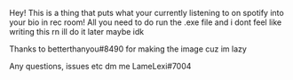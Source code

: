 Hey! This is a thing that puts what your currently listening to on spotify into your bio in rec room! 
All you need to do run the .exe file and i dont feel like writing this rn ill do it later maybe idk


Thanks to betterthanyou#8490 for making the image cuz im lazy 

Any questions, issues etc dm me
LameLexi#7004
